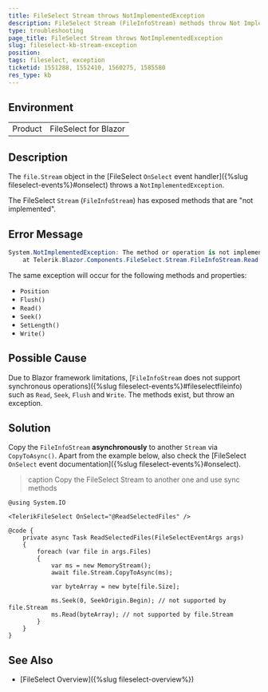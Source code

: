 ```yaml
---
title: FileSelect Stream throws NotImplementedException
description: FileSelect Stream (FileInfoStream) methods throw Not Implemented exceptions
type: troubleshooting
page_title: FileSelect Stream throws NotImplementedException
slug: fileselect-kb-stream-exception
position: 
tags: fileselect, exception
ticketid: 1551288, 1552410, 1560275, 1585580
res_type: kb
---
```


## Environment

<table>
    <tbody>
        <tr>
            <td>Product</td>
            <td>FileSelect for Blazor</td>
        </tr>
    </tbody>
</table>


## Description

The `file.Stream` object in the [FileSelect `OnSelect` event handler]({%slug fileselect-events%}#onselect) throws a `NotImplementedException`.

The FileSelect `Stream` (`FileInfoStream`) has exposed methods that are "not implemented".

## Error Message

````C#
System.NotImplementedException: The method or operation is not implemented.
    at Telerik.Blazor.Components.FileSelect.Stream.FileInfoStream.Read()
````

The same exception will occur for the following methods and properties:

* `Position`
* `Flush()`
* `Read()`
* `Seek()`
* `SetLength()`
* `Write()`

## Possible Cause

Due to Blazor framework limitations, [`FileInfoStream` does not support synchronous operations]({%slug fileselect-events%}#fileselectfileinfo) such as `Read`, `Seek`, `Flush` and `Write`. The methods exist, but throw an exception.

## Solution

Copy the `FileInfoStream` **asynchronously** to another `Stream` via `CopyToAsync()`. Apart from the example below, also check the [FileSelect `OnSelect` event documentation]({%slug fileselect-events%}#onselect).

>caption Copy the FileSelect Stream to another one and use sync methods

````CSHTML
@using System.IO

<TelerikFileSelect OnSelect="@ReadSelectedFiles" />

@code {
    private async Task ReadSelectedFiles(FileSelectEventArgs args)
    {
        foreach (var file in args.Files)
        {
            var ms = new MemoryStream();
            await file.Stream.CopyToAsync(ms);

            var byteArray = new byte[file.Size];

            ms.Seek(0, SeekOrigin.Begin); // not supported by file.Stream
            ms.Read(byteArray); // not supported by file.Stream
        }
    }
}
````

## See Also

* [FileSelect Overview]({%slug fileselect-overview%})
